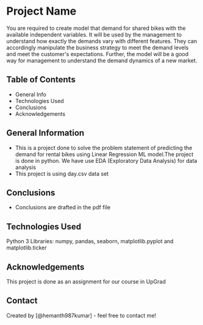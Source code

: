 # Project Name
You are required to create model that demand for shared bikes with the available independent variables. It will be used by the management to understand how exactly the demands vary with different features. They can accordingly manipulate the business strategy to meet the demand levels and meet the customer's expectations. Further, the model will be a good way for management to understand the demand dynamics of a new market.

## Table of Contents
* General Info
* Technologies Used
* Conclusions
* Acknowledgements

## General Information
- This is a project done to solve the problem statement of predicting the demand for rental bikes    using Linear Regression ML model.The project is done in python. We have use EDA (Exploratory Data Analysis) for data analysis
- This project is using day.csv data set

## Conclusions
- Conclusions are drafted in the pdf file

## Technologies Used
Python 3 Libraries: numpy, pandas, seaborn, matplotlib.pyplot and matplotlib.ticker

## Acknowledgements
This project is done as an assignment for our course in UpGrad

## Contact
Created by [@hemanth987kumar] - feel free to contact me!